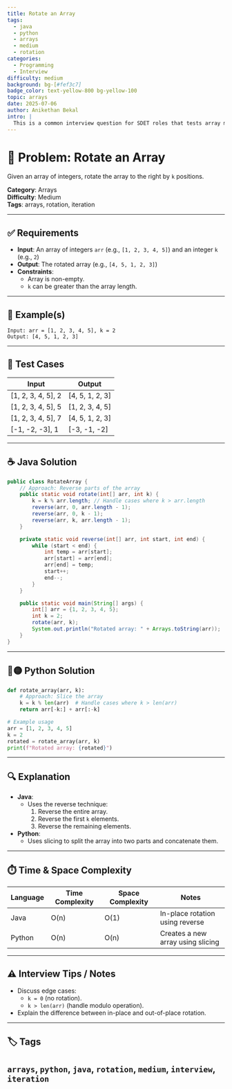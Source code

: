 ```yaml
---
title: Rotate an Array
tags:
  - java
  - python
  - arrays
  - medium
  - rotation
categories:
  - Programming
  - Interview
difficulty: medium
background: bg-[#fef3c7]
badge_color: text-yellow-800 bg-yellow-100
topic: arrays
date: 2025-07-06
author: Anikethan Bekal
intro: |
  This is a common interview question for SDET roles that tests array manipulation and understanding of rotation techniques.
---
```


# 🧠 Problem: Rotate an Array

Given an array of integers, rotate the array to the right by `k` positions.

**Category**: Arrays  
**Difficulty**: Medium  
**Tags**: arrays, rotation, iteration

---

## ✅ Requirements
- **Input**: An array of integers `arr` (e.g., `[1, 2, 3, 4, 5]`) and an integer `k` (e.g., `2`)
- **Output**: The rotated array (e.g., `[4, 5, 1, 2, 3]`)
- **Constraints**:
  - Array is non-empty.
  - `k` can be greater than the array length.

---

## 🧪 Example(s)
```text
Input: arr = [1, 2, 3, 4, 5], k = 2
Output: [4, 5, 1, 2, 3]
```

---

## 🧪 Test Cases
| Input               | Output         |
|----------------------|----------------|
| [1, 2, 3, 4, 5], 2  | [4, 5, 1, 2, 3] |
| [1, 2, 3, 4, 5], 5  | [1, 2, 3, 4, 5] |
| [1, 2, 3, 4, 5], 7  | [4, 5, 1, 2, 3] |
| [-1, -2, -3], 1     | [-3, -1, -2]    |

---

## ☕ Java Solution
```java
public class RotateArray {
    // Approach: Reverse parts of the array
    public static void rotate(int[] arr, int k) {
        k = k % arr.length; // Handle cases where k > arr.length
        reverse(arr, 0, arr.length - 1);
        reverse(arr, 0, k - 1);
        reverse(arr, k, arr.length - 1);
    }

    private static void reverse(int[] arr, int start, int end) {
        while (start < end) {
            int temp = arr[start];
            arr[start] = arr[end];
            arr[end] = temp;
            start++;
            end--;
        }
    }

    public static void main(String[] args) {
        int[] arr = {1, 2, 3, 4, 5};
        int k = 2;
        rotate(arr, k);
        System.out.println("Rotated array: " + Arrays.toString(arr));
    }
}
```

---

## 🔵🟡 Python Solution
```python
def rotate_array(arr, k):
    # Approach: Slice the array
    k = k % len(arr)  # Handle cases where k > len(arr)
    return arr[-k:] + arr[:-k]

# Example usage
arr = [1, 2, 3, 4, 5]
k = 2
rotated = rotate_array(arr, k)
print(f"Rotated array: {rotated}")
```

---

## 🔍 Explanation
- **Java**:
  - Uses the reverse technique:
    1. Reverse the entire array.
    2. Reverse the first `k` elements.
    3. Reverse the remaining elements.
- **Python**:
  - Uses slicing to split the array into two parts and concatenate them.

---

## ⏱️ Time & Space Complexity
| Language | Time Complexity | Space Complexity | Notes |
|----------|-----------------|------------------|-------|
| Java     | O(n)            | O(1)             | In-place rotation using reverse |
| Python   | O(n)            | O(n)             | Creates a new array using slicing |

---

## ⚠️ Interview Tips / Notes
- Discuss edge cases:
  - `k = 0` (no rotation).
  - `k > len(arr)` (handle modulo operation).
- Explain the difference between in-place and out-of-place rotation.

---

## 🏷 Tags
`arrays`, `python`, `java`, `rotation`, `medium`, `interview`, `iteration`
---
